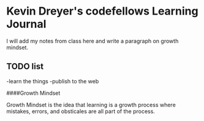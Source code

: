 # Kevin Dreyer's codefellows Learning Journal

I will add my notes from class here and write a paragraph on growth mindset.

## TODO list

-learn the things 
-publish to the web 

####Growth Mindset

Growth Mindset is the idea that learning is a growth process where mistakes, errors, and obsticales are all part of the process.

